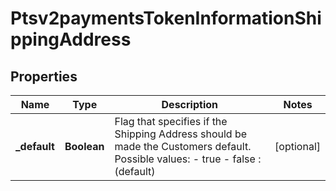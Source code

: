 
# Ptsv2paymentsTokenInformationShippingAddress

## Properties
Name | Type | Description | Notes
------------ | ------------- | ------------- | -------------
**_default** | **Boolean** | Flag that specifies if the Shipping Address should be made the Customers default. Possible values: - true - false : (default)  |  [optional]



